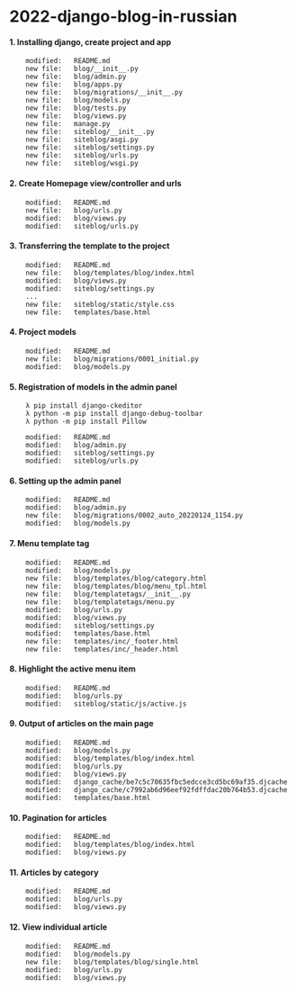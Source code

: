 # 2022-django-blog-in-russian

#### 1. Installing django, create project and app

        modified:   README.md
        new file:   blog/__init__.py
        new file:   blog/admin.py
        new file:   blog/apps.py
        new file:   blog/migrations/__init__.py
        new file:   blog/models.py
        new file:   blog/tests.py
        new file:   blog/views.py
        new file:   manage.py
        new file:   siteblog/__init__.py
        new file:   siteblog/asgi.py
        new file:   siteblog/settings.py
        new file:   siteblog/urls.py
        new file:   siteblog/wsgi.py


#### 2. Create Homepage view/controller and urls

        modified:   README.md
        new file:   blog/urls.py
        modified:   blog/views.py
        modified:   siteblog/urls.py


#### 3. Transferring the template to the project

        modified:   README.md
        new file:   blog/templates/blog/index.html
        modified:   blog/views.py
        modified:   siteblog/settings.py
        ...
        new file:   siteblog/static/style.css
        new file:   templates/base.html


#### 4. Project models

        modified:   README.md
        new file:   blog/migrations/0001_initial.py
        modified:   blog/models.py


#### 5. Registration of models in the admin panel

        λ pip install django-ckeditor
        λ python -m pip install django-debug-toolbar
        λ python -m pip install Pillow

        modified:   README.md
        modified:   blog/admin.py
        modified:   siteblog/settings.py
        modified:   siteblog/urls.py


#### 6. Setting up the admin panel

        modified:   README.md
        modified:   blog/admin.py
        new file:   blog/migrations/0002_auto_20220124_1154.py
        modified:   blog/models.py


#### 7. Menu template tag

        modified:   README.md
        modified:   blog/models.py
        new file:   blog/templates/blog/category.html
        new file:   blog/templates/blog/menu_tpl.html
        new file:   blog/templatetags/__init__.py
        new file:   blog/templatetags/menu.py
        modified:   blog/urls.py
        modified:   blog/views.py
        modified:   siteblog/settings.py
        modified:   templates/base.html
        new file:   templates/inc/_footer.html
        new file:   templates/inc/_header.html


#### 8. Highlight the active menu item

        modified:   README.md
        modified:   blog/urls.py
        modified:   siteblog/static/js/active.js


#### 9. Output of articles on the main page

        modified:   README.md
        modified:   blog/models.py
        modified:   blog/templates/blog/index.html
        modified:   blog/urls.py
        modified:   blog/views.py
        modified:   django_cache/be7c5c70635fbc5edcce3cd5bc69af35.djcache
        modified:   django_cache/c7992ab6d96eef92fdffdac20b764b53.djcache
        modified:   templates/base.html


#### 10. Pagination for articles

        modified:   README.md
        modified:   blog/templates/blog/index.html
        modified:   blog/views.py


#### 11. Articles by category

        modified:   README.md
        modified:   blog/urls.py
        modified:   blog/views.py


#### 12. View individual article

        modified:   README.md
        modified:   blog/models.py
        new file:   blog/templates/blog/single.html
        modified:   blog/urls.py
        modified:   blog/views.py








































































































































